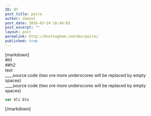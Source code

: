 ```yaml
---
ID: 87
post_title: poire
author: ibenot
post_date: 2016-03-24 16:48:03
post_excerpt: ""
layout: post
permalink: http://bnotteghem.com/dev/poire/
published: true
---
```

[markdown]  
#h1  
##h2  
text  
____source code (two ore more underscores will be replaced by empty spaces)  
____source code (two ore more underscores will be replaced by empty spaces)  

```javascript
var bli blo
```
[/markdown]